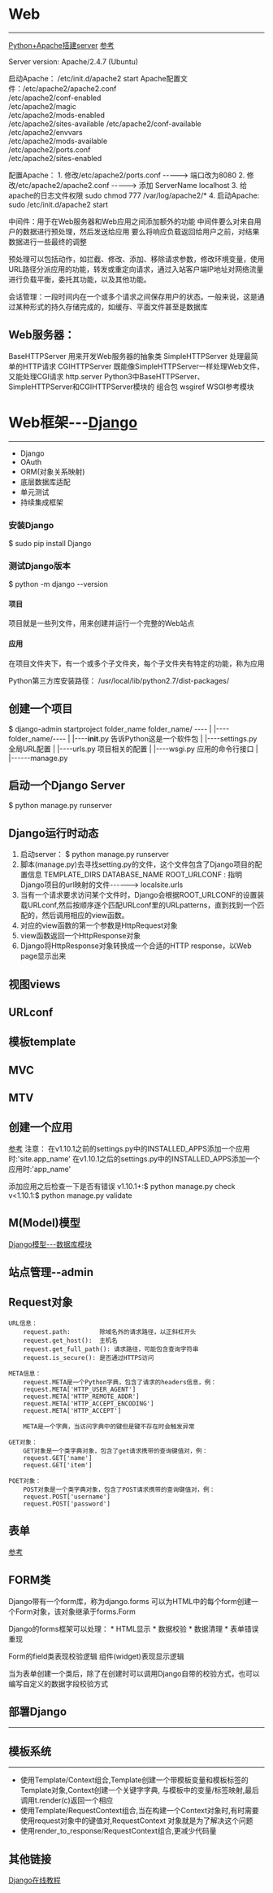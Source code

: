 # Web
***
[Python+Apache搭建server](http://blog.csdn.net/edhroyal/article/details/9423803)
[参考](http://blog.csdn.net/ggicci/article/details/8203222)

Server version: Apache/2.4.7 (Ubuntu)

启动Apache： /etc/init.d/apache2 start
Apache配置文件：/etc/apache2/apache2.conf    
                /etc/apache2/conf-enabled  
                /etc/apache2/magic           
                /etc/apache2/mods-enabled  
                /etc/apache2/sites-available
                /etc/apache2/conf-available  
                /etc/apache2/envvars       
                /etc/apache2/mods-available  
                /etc/apache2/ports.conf    
                /etc/apache2/sites-enabled

配置Apache：
    1. 修改/etc/apache2/ports.conf -----> 端口改为8080
    2. 修改/etc/apache2/apache2.conf -----> 添加
        ServerName localhost
    3. 给apache的日志文件权限
        sudo chmod 777 /var/log/apache2/*
    4. 启动Apache:
        sudo /etc/init.d/apache2 start


中间件：用于在Web服务器和Web应用之间添加额外的功能
中间件要么对来自用户的数据进行预处理，然后发送给应用
要么将响应负载返回给用户之前，对结果数据进行一些最终的调整

预处理可以包括动作，如拦截、修改、添加、移除请求参数，修改环境变量，使用URL路径分派应用的功能，转发或重定向请求，通过入站客户端IP地址对网络流量进行负载平衡，委托其功能，以及其他功能。


会话管理：一段时间内在一个或多个请求之间保存用户的状态。一般来说，这是通过某种形式的持久存储完成的，如缓存、平面文件甚至是数据库


## Web服务器：
BaseHTTPServer   用来开发Web服务器的抽象类
SimpleHTTPServer 处理最简单的HTTP请求
CGIHTTPServer    既能像SimpleHTTPServer一样处理Web文件，又能处理CGI请求
http.server      Python3中BaseHTTPServer、SimpleHTTPServer和CGIHTTPServer模块的
                 组合包
wsgiref          WSGI参考模块

# Web框架---[Django](http://djangobook.py3k.cn/2.0/)
***
* Django
* OAuth
* ORM(对象关系映射)
* 底层数据库适配
* 单元测试
* 持续集成框架


### 安装Django
$ sudo pip install Django

### 测试Django版本
$ python -m django --version

#### 项目
项目就是一些列文件，用来创建并运行一个完整的Web站点

#### 应用
在项目文件夹下，有一个或多个子文件夹，每个子文件夹有特定的功能，称为应用


Python第三方库安装路径：
/usr/local/lib/python2.7/dist-packages/


## 创建一个项目
$ django-admin startproject folder_name
folder_name/ ----
                |
                |----folder_name/----
                |                   |----__init__.py   告诉Python这是一个软件包
                |                   |----settings.py   全局URL配置
                |                   |----urls.py       项目相关的配置
                |                   |----wsgi.py       应用的命令行接口
                |
                |------manage.py

## 启动一个Django Server
$ python manage.py runserver

## Django运行时动态
1. 启动server： $ python manage.py runserver
2. 脚本(manage.py)去寻找setting.py的文件，这个文件包含了Django项目的配置信息
   TEMPLATE_DIRS
   DATABASE_NAME
   ROOT_URLCONF : 指明Django项目的url映射的文件------> localsite.urls
3. 当有一个请求要求访问某个文件时，Django会根据ROOT_URLCONF的设置装载URLconf,然后按顺序逐个匹配URLconf里的URLpatterns，直到找到一个匹配的，然后调用相应的view函数。
4. 对应的view函数的第一个参数是HttpRequest对象
5. view函数返回一个HttpResponse对象
6. Django将HttpResponse对象转换成一个合适的HTTP response，以Web page显示出来


## 视图views

## URLconf

## 模板template


## MVC
## MTV

## 创建一个应用
[参考](http://blog.chinaunix.net/uid-29578485-id-5751415.html)
注意：
    在v1.10.1之前的settings.py中的INSTALLED_APPS添加一个应用时:'site.app_name'
    在v1.10.1之后的settings.py中的INSTALLED_APPS添加一个应用时:'app_name'

添加应用之后检查一下是否有错误
v1.10.1+:$ python manage.py check
v<1.10.1:$ python manage.py validate

## M(Model)模型
[Django模型---数据库模块](http://www.cnblogs.com/pycode/p/db-middleware.html)




## 站点管理--admin


## Request对象
    URL信息：
        request.path:        除域名外的请求路径，以正斜杠开头
        request.get_host():  主机名
        request.get_full_path(): 请求路径，可能包含查询字符串
        request.is_secure(): 是否通过HTTPS访问

    META信息：
        request.META是一个Python字典，包含了请求的headers信息，例：
        request.META['HTTP_USER_AGENT']
        request.META['HTTP_REMOTE_ADDR']
        request.META['HTTP_ACCEPT_ENCODING']
        request.META['HTTP_ACCEPT']

        META是一个字典，当访问字典中的键但是键不存在时会触发异常

    GET对象：
        GET对象是一个类字典对象，包含了get请求携带的查询键值对，例：
        request.GET['name']
        request.GET['item']

    POET对象：
        POST对象是一个类字典对象，包含了POST请求携带的查询键值对，例：
        request.POST['username']
        request.POST['password']

## 表单
[参考](http://www.tuicool.com/articles/qMzUnq)



## FORM类
Django带有一个form库，称为django.forms
可以为HTML中的每个form创建一个Form对象，该对象继承于forms.Form

Django的forms框架可以处理：
    * HTML显示
    * 数据校验
    * 数据清理
    * 表单错误重现

Form的field类表现校验逻辑
组件(widget)表现显示逻辑

当为表单创建一个类后，除了在创建时可以调用Django自带的校验方式，也可以编写自定义的数据字段校验方式

## 部署Django
***


## 模板系统
***
* 使用Template/Context组合,Template创建一个带模板变量和模板标签的Template对象,Context创建一个关键字字典,
与模板中的变量/标签映射,最后调用t.render(c)返回一个相应
* 使用Template/RequestContext组合,当在构建一个Context对象时,有时需要使用request对象中的键值对,RequestContext
对象就是为了解决这个问题
* 使用render_to_response/RequestContext组合,更减少代码量





## 其他链接
[Django在线教程](http://www.ziqiangxuetang.com/django/django-deploy.html)



